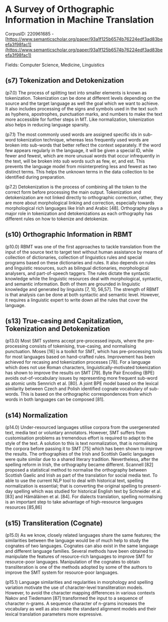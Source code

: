 # A Survey of Orthographic Information in Machine Translation

CorpusID: 220961685 - [https://www.semanticscholar.org/paper/93a1f125b6574b76224edf3ad83beefa3f98fac1](https://www.semanticscholar.org/paper/93a1f125b6574b76224edf3ad83beefa3f98fac1)

Fields: Computer Science, Medicine, Linguistics

## (s7) Tokenization and Detokenization
(p7.0) The process of splitting text into smaller elements is known as tokenization. Tokenization can be done at different levels depending on the source and the target language as well the goal which we want to achieve. It also includes processing of the signs and symbols used in the text such as hyphens, apostrophes, punctuation marks, and numbers to make the text more accessible for further steps in MT. Like normalization, tokenization also helps in reducing language sparsity.

(p7.1) The most commonly used words are assigned specific ids in sub-word tokenization technique, whereas less frequently used words are broken into sub-words that better reflect the context separately. If the word few appears regularly in the language, it will be given a special ID, while fewer and fewest, which are more unusual words that occur infrequently in the text, will be broken into sub words such as few, er, and est. This prevents the language model from misinterpreting less and fewest as two distinct terms. This helps the unknown terms in the data collection to be identified during preparation.

(p7.2) Detokenization is the process of combining all the token to the correct form before processing the main output. Tokenization and detokenization are not linked directly to orthographic correction, rather, they are more about morphological linking and correction, especially towards morphological rich languages like Irish and Arabic [48]. Orthography plays a major role in tokenization and detokenizations as each orthography has different rules on how to tokenize and detokenize.
## (s10) Orthographic Information in RBMT
(p10.0) RBMT was one of the first approaches to tackle translation from the input of the source text to target text without human assistance by means of collection of dictionaries, collection of linguistics rules and special programs based on these dictionaries and rules. It also depends on rules and linguistic resources, such as bilingual dictionaries, morphological analysers, and part-of-speech taggers. The rules dictate the syntactic knowledge while the linguistic resources deal with morphological, syntactic, and semantic information. Both of them are grounded in linguistic knowledge and generated by linguists [7, 10, 56,57]. The strength of RBMT is that analysis can be done at both syntactic and semantic level. However, it requires a linguistic expert to write down all the rules that cover the language.
## (s13) True-casing and Capitalization, Tokenization and Detokenization
(p13.0) Most SMT systems accept pre-processed inputs, where the pre-processing consists of tokenising, true-casing, and normalising punctuation. Moses [16] is a toolkit for SMT, which has pre-processing tools for most languages based on hand-crafted rules. Improvement has been achieved for recasing and tokenization processes [78]. For a language which does not use Roman characters, linguistically-motivated tokenization has shown to improve the results on SMT [79]. Byte Pair Encoding (BPE) avoids out-of-vocabulary issues by representing more frequent sub-word as atomic units Sennrich et al. [80]. A joint BPE model based on the lexical similarity between Czech and Polish identified cognate vocabulary of sub-words. This is based on the orthographic correspondences from which words in both languages can be composed [81].
## (s14) Normalization
(p14.0) Under-resourced languages utilise corpora from the usergenerated text, media text or voluntary annotators. However, SMT suffers from customisation problems as tremendous effort is required to adapt to the style of the text. A solution to this is text normalization, that is normalising the corpora before passing it to SMT [75] which has been shown to improve the results. The orthographies of the Irish and Scottish Gaelic languages were quite similar due to a shared literary tradition. Nevertheless, after the spelling reform in Irish, the orthography became different. Scannell [82] proposed a statistical method to normalise the orthography between Scottish Gaelic and Irish as part of the translation for social media text. To able to use the current NLP tool to deal with historical text, spelling normalization is essential; that is converting the original spelling to present-day spelling which was studied for historical English text by Schneider et al. [83] and Hämäläinen et al. [84]. For dialects translation, spelling normalising is an important step to take advantage of high-resource languages resources [85,86] 
## (s15) Transliteration (Cognate)
(p15.0) As we know, closely related languages share the same features; the similarities between the language would be of much help to study the cognates of two languages. Cognates can also exist in the same language and different language families. Several methods have been obtained to manipulate the features of resource-rich languages to improve SMT for resource-poor languages. Manipulation of the cognates to obtain transliteration is one of the methods adopted by some of the authors to improve the SMT system for resource-poor languages.

(p15.1) Language similarities and regularities in morphology and spelling variation motivate the use of character-level transliteration models. However, to avoid the character mapping differences in various contexts Nakov and Tiedemann [87] transformed the input to a sequence of character n-grams. A sequence character of n-grams increases the vocabulary as well as also make the standard alignment models and their lexical translation parameters more expressive.
